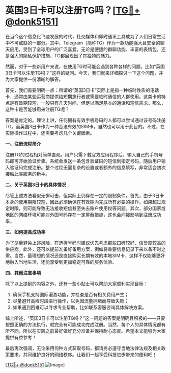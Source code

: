 # 英国3日卡可以注册TG吗？[[TG💪+ @donk5151](https://t.me/s/donk5151)]

在当今这个信息化飞速发展的时代，社交媒体和即时通讯工具成为了人们日常生活中不可或缺的一部分。其中，Telegram（简称TG）作为一款功能强大且安全的聊天应用，受到了全球用户的广泛喜爱。无论是便捷的群聊功能、丰富的表情包，还是强大的隐私保护措施，TG都展现出了其独特的魅力。

然而，对于一些新用户来说，在使用TG时可能会遇到各种各样的问题，比如“英国3日卡可以注册TG吗？”这样的疑问。今天，我们就来详细探讨一下这个问题，并为大家提供一份清晰的解答。

首先，我们需要明确一点：所谓的“英国3日卡”实际上是指一种临时性质的电话卡，通常由某些运营商提供给短期旅行者或需要临时通信的人群使用。这类卡的特点是有效期较短，一般只有几天时间，但足以满足基本的通话和短信需求。那么，这种卡是否能够用来注册TG呢？

答案是肯定的。理论上讲，任何拥有有效手机号码的人都可以尝试通过该号码注册TG。而英国3日卡作为一种合法有效的SIM卡，自然也可以用于此目的。不过，在实际操作过程中，还需要考虑几个关键因素。

**一、注册流程简介**

注册TG的过程相对简单直观。用户只需下载官方应用程序后，输入自己的手机号码即可开始验证步骤。系统会发送一条包含验证码的短信到指定号码，随后用户输入验证码完成注册。整个过程无需复杂的设置或者额外的信息填写，非常适合初次接触此类服务的新手。

**二、关于英国3日卡的具体情况**

尽管上述方法看似无懈可击，但实际上仍存在一定的限制条件。首先，由于3日卡本身的使用期限较短，因此必须确保在有效期内完成所有必要的操作。如果超过规定时限，则可能导致无法接收短信甚至失去账户使用权等问题。其次，部分国家或地区的网络环境可能对外国号码存在一定屏蔽措施，这也会间接影响到注册成功率。

**三、如何提高成功率**

为了尽量避免上述风险，在选择号码时建议优先考虑那些口碑较好、信誉度较高的供应商。此外，还可以提前准备好备用方案，例如将重要信息记录下来以备不时之需。当然，最理想的情况还是直接购买长期有效的本地SIM卡，这样不仅能够更好地融入当地生活，还能享受到更加稳定可靠的服务体验。

**四、其他注意事项**

除了以上提到的内容之外，还有一些小贴士可以帮助大家顺利实现目标：

1. 确保手机支持国际漫游功能，并检查是否有相关费用产生；
2. 尽量避开高峰时段进行操作，以免因流量拥堵而导致失败；
3. 如果遇到困难可以寻求专业帮助，比如联系客服咨询具体解决方案。

综上所述，“英国3日卡可以注册TG吗？”这一问题的答案是明确且积极的——只要按照正确的方法执行，就完全有可能成功完成注册。当然，每个人的具体情况都有所不同，所以在实践之前最好做好充分准备并保持耐心态度。希望本文能够为大家提供有益参考！

最后再次强调，无论采用何种方式获取号码，都请务必遵守当地法律法规及相关政策要求，共同维护良好的网络秩序。让我们一起享受科技进步带来的便利吧！

[[TG💪+ @donk5151](https://t.me/s/donk5151) ![Image](https://i.postimg.cc/rwNCRYN7/Snipaste-2025-04-30-17-27-05.png)]